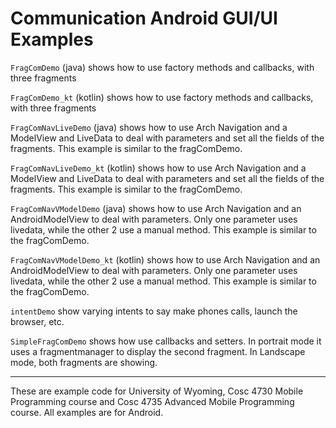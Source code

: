 Communication Android GUI/UI Examples
===========

`FragComDemo` (java) shows how to use factory methods and callbacks, with three fragments

`FragComDemo_kt` (kotlin) shows how to use factory methods and callbacks, with three fragments

`FragComNavLiveDemo` (java) shows how to use Arch Navigation and a ModelView and LiveData to deal with parameters and set all the fields of the fragments.  This example is similar to the fragComDemo.

`FragComNavLiveDemo_kt` (kotlin) shows how to use Arch Navigation and a ModelView and LiveData to deal with parameters and set all the fields of the fragments.  This example is similar to the fragComDemo.

`FragComNavVModelDemo` (java) shows how to use Arch Navigation and an AndroidModelView to deal with parameters.  Only one parameter uses livedata, while the other 2 use a manual method. This example is similar to the fragComDemo.

`FragComNavVModelDemo_kt` (kotlin) shows how to use Arch Navigation and an AndroidModelView to deal with parameters.  Only one parameter uses livedata, while the other 2 use a manual method. This example is similar to the fragComDemo.

`intentDemo` show varying intents to say make phones calls, launch the browser, etc.

`SimpleFragComDemo` shows how use callbacks and setters.  In portrait mode it uses a fragmentmanager to display the second fragment.  In Landscape mode, both fragments are showing.





---

These are example code for University of Wyoming, Cosc 4730 Mobile Programming course and Cosc 4735 Advanced Mobile Programming course.
All examples are for Android.
